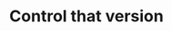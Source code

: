 ---
title: Control that version
category: git
resource-url: https://try.github.io/
blurb: learn basic git in 15 minutes 
suggester: Emily 
audience: beginner
---
